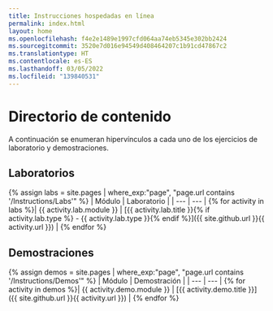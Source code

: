```yaml
---
title: Instrucciones hospedadas en línea
permalink: index.html
layout: home
ms.openlocfilehash: f4e2e1489e1997cfd064aa74eb5345e302bb2424
ms.sourcegitcommit: 3520e7d016e94549d408464207c1b91cd47867c2
ms.translationtype: HT
ms.contentlocale: es-ES
ms.lasthandoff: 03/05/2022
ms.locfileid: "139840531"
---
```

# <a name="content-directory"></a>Directorio de contenido

A continuación se enumeran hipervínculos a cada uno de los ejercicios de laboratorio y demostraciones.

## <a name="labs"></a>Laboratorios

{% assign labs = site.pages | where_exp:"page", "page.url contains '/Instructions/Labs'" %}
| Módulo | Laboratorio |
| --- | --- | 
{% for activity in labs  %}| {{ activity.lab.module }} | [{{ activity.lab.title }}{% if activity.lab.type %} - {{ activity.lab.type }}{% endif %}]({{ site.github.url }}{{ activity.url }}) |
{% endfor %}

## <a name="demos"></a>Demostraciones

{% assign demos = site.pages | where_exp:"page", "page.url contains '/Instructions/Demos'" %}
| Módulo | Demostración |
| --- | --- | 
{% for activity in demos  %}| {{ activity.demo.module }} | [{{ activity.demo.title }}]({{ site.github.url }}{{ activity.url }}) |
{% endfor %}
